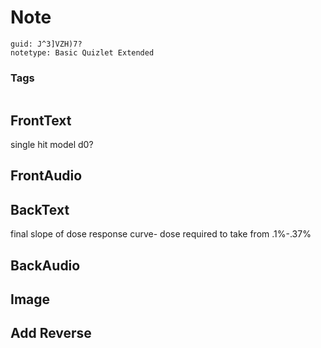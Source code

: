 # Note
```
guid: J^3]VZH)7?
notetype: Basic Quizlet Extended
```

### Tags
```
```

## FrontText
single hit model d0?

## FrontAudio


## BackText
final slope of dose response curve- dose required to take from .1%-.37%

## BackAudio


## Image


## Add Reverse

